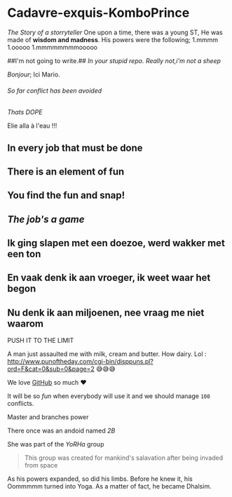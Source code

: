 ﻿# Cadavre-exquis-KomboPrince
*The Story of a storryteller*
One upon a time, there was a young ST, He was made of **wisdom and madness**.
His powers were the following;
1.mmmm
1.ooooo
1.mmmmmmmmooooo


##I'm not going to write.##
*In your stupid repo.*
_Really not,i'm not a sheep_

*Bonjour*; Ici Mario.

###### So far conflict has been avoided

_Thats DOPE_

Elie alla à l'eau !!!

## In every job that must be done
## There is an element of fun
## You find the fun and snap!
## *The job's a game*

## Ik ging slapen met een doezoe, werd wakker met een ton
## En vaak denk ik aan vroeger, ik weet waar het begon
## Nu denk ik aan miljoenen, nee vraag me niet waarom


PUSH IT TO THE LIMIT


A man just assaulted me with milk, cream and butter. How dairy.
Lol : http://www.punoftheday.com/cgi-bin/disppuns.pl?ord=F&cat=0&sub=0&page=2
:sweat_smile::sweat_smile::sweat_smile:


We love [GitHub](https://github.com) so much :heart:

It will be so *fun* when everybody will use it and we should manage `100` conflicts.

Master and branches power

There once was an andoid named _2B_

She was part of the *YoRHa* group
> This group was created for mankind's salavation after being invaded from space 
 
  As his powers expanded, so did his limbs. 
  Before he knew it, his Oommmmm turned into Yoga. 
  As a matter of fact, he became Dhalsim.
